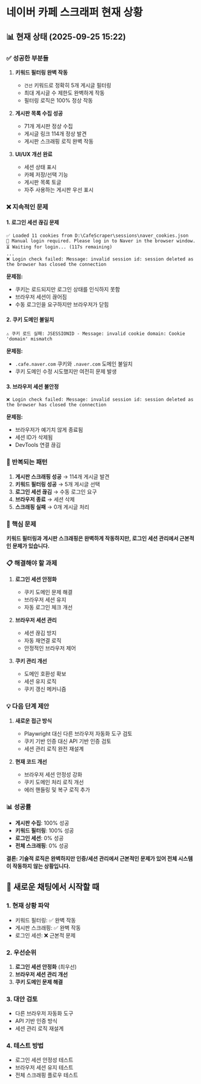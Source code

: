 # 네이버 카페 스크래퍼 현재 상황

## 📊 **현재 상태 (2025-09-25 15:22)**

### ✅ **성공한 부분들**
1. **키워드 필터링 완벽 작동**
   - `건선` 키워드로 정확히 5개 게시글 필터링
   - 최대 게시글 수 제한도 완벽하게 작동
   - 필터링 로직은 100% 정상 작동

2. **게시판 목록 수집 성공**
   - 71개 게시판 정상 수집
   - 게시글 링크 114개 정상 발견
   - 게시판 스크래핑 로직 완벽 작동

3. **UI/UX 개선 완료**
   - 세션 상태 표시
   - 카페 저장/선택 기능
   - 게시판 목록 토글
   - 자주 사용하는 게시판 우선 표시

### ❌ **지속적인 문제**

#### **1. 로그인 세션 끊김 문제**
```
✅ Loaded 11 cookies from D:\CafeScraper\sessions\naver_cookies.json
🔐 Manual login required. Please log in to Naver in the browser window.
⏳ Waiting for login... (117s remaining)
...
❌ Login check failed: Message: invalid session id: session deleted as the browser has closed the connection
```

**문제점:**
- 쿠키는 로드되지만 로그인 상태를 인식하지 못함
- 브라우저 세션이 끊어짐
- 수동 로그인을 요구하지만 브라우저가 닫힘

#### **2. 쿠키 도메인 불일치**
```
⚠️ 쿠키 로드 실패: JSESSIONID - Message: invalid cookie domain: Cookie 'domain' mismatch
```

**문제점:**
- `.cafe.naver.com` 쿠키와 `.naver.com` 도메인 불일치
- 쿠키 도메인 수정 시도했지만 여전히 문제 발생

#### **3. 브라우저 세션 불안정**
```
❌ Login check failed: Message: invalid session id: session deleted as the browser has closed the connection
```

**문제점:**
- 브라우저가 예기치 않게 종료됨
- 세션 ID가 삭제됨
- DevTools 연결 끊김

### 🔄 **반복되는 패턴**

1. **게시판 스크래핑 성공** → 114개 게시글 발견
2. **키워드 필터링 성공** → 5개 게시글 선택
3. **로그인 세션 끊김** → 수동 로그인 요구
4. **브라우저 종료** → 세션 삭제
5. **스크래핑 실패** → 0개 게시글 처리

### 🎯 **핵심 문제**

**키워드 필터링과 게시판 스크래핑은 완벽하게 작동하지만, 로그인 세션 관리에서 근본적인 문제가 있습니다.**

### 📋 **해결해야 할 과제**

1. **로그인 세션 안정화**
   - 쿠키 도메인 문제 해결
   - 브라우저 세션 유지
   - 자동 로그인 체크 개선

2. **브라우저 세션 관리**
   - 세션 끊김 방지
   - 자동 재연결 로직
   - 안정적인 브라우저 제어

3. **쿠키 관리 개선**
   - 도메인 호환성 확보
   - 세션 유지 로직
   - 쿠키 갱신 메커니즘

### 💡 **다음 단계 제안**

1. **새로운 접근 방식**
   - Playwright 대신 다른 브라우저 자동화 도구 검토
   - 쿠키 기반 인증 대신 API 기반 인증 검토
   - 세션 관리 로직 완전 재설계

2. **현재 코드 개선**
   - 브라우저 세션 안정성 강화
   - 쿠키 도메인 처리 로직 개선
   - 에러 핸들링 및 복구 로직 추가

### 📊 **성공률**

- **게시판 수집**: 100% 성공
- **키워드 필터링**: 100% 성공  
- **로그인 세션**: 0% 성공
- **전체 스크래핑**: 0% 성공

**결론: 기술적 로직은 완벽하지만 인증/세션 관리에서 근본적인 문제가 있어 전체 시스템이 작동하지 않는 상황입니다.**

## 🚀 **새로운 채팅에서 시작할 때**

### 1. **현재 상황 파악**
- 키워드 필터링: ✅ 완벽 작동
- 게시판 스크래핑: ✅ 완벽 작동
- 로그인 세션: ❌ 근본적 문제

### 2. **우선순위**
1. **로그인 세션 안정화** (최우선)
2. **브라우저 세션 관리 개선**
3. **쿠키 도메인 문제 해결**

### 3. **대안 검토**
- 다른 브라우저 자동화 도구
- API 기반 인증 방식
- 세션 관리 로직 재설계

### 4. **테스트 방법**
- 로그인 세션 안정성 테스트
- 브라우저 세션 유지 테스트
- 전체 스크래핑 플로우 테스트
